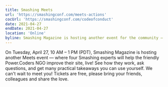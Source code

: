 ```yaml
---
title: Smashing Meets
url: 'https://smashingconf.com/meets-actions'
cocUrl: 'https://smashingconf.com/codeofconduct'
date: 2021-04-27
endDate: 2021-04-27
location: 'Online'
byline: Smashing Magazine is hosting another event for the community — join us for live coding, meeting new people and take-aways!
---
```

 On Tuesday, April 27, 10 AM – 1 PM (PDT), Smashing Magazine is hosting another Meets event — where four Smashing experts will help the friendly Power.Coders NGO improve their site, live!
 See how they work, ask questions, and get many practical takeaways you can use yourself. We can't wait to meet you!
 Tickets are free, please bring your friends, colleagues and share the love.